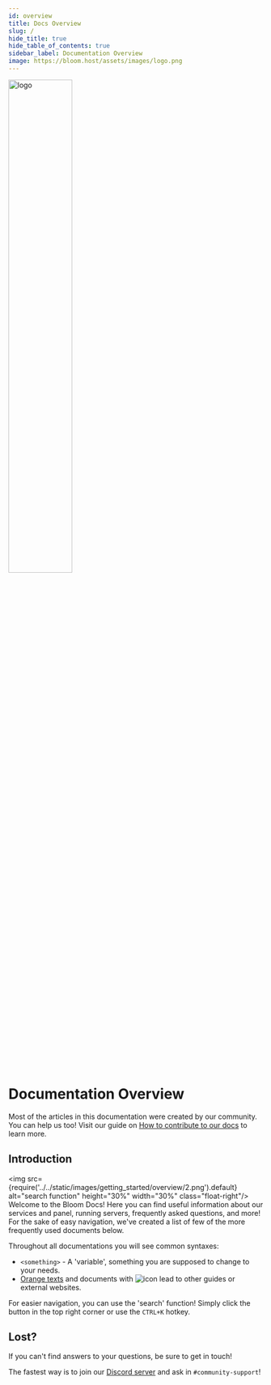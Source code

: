 ```yaml
---
id: overview
title: Docs Overview
slug: /
hide_title: true
hide_table_of_contents: true
sidebar_label: Documentation Overview
image: https://bloom.host/assets/images/logo.png
---
```


<div class="text--center">
<img src="https://bloom.host/logo-white.svg" alt="logo" height="50%" width="50%"/>
<h1>Documentation Overview</h1>
</div>

Most of the articles in this documentation were created by our community. You can help us too! Visit our guide on [How to contribute to our docs](../extras/contributing.md) to learn more. 

## Introduction
<img src={require('../../static/images/getting_started/overview/2.png').default} alt="search function" height="30%" width="30%" class="float-right"/>
Welcome to the Bloom Docs! Here you can find useful information about our services and panel, running servers, frequently asked questions, and more! For the sake of easy navigation, we've created a list of few of the more frequently used documents below.

Throughout all documentations you will see common syntaxes:
- `<something>` - A 'variable', something you are supposed to change to your needs.
- [Orange texts](.) and documents with ![icon](../../static/imgs/getting_started/overview/1.png) lead to other guides or external websites.

For easier navigation, you can use the 'search' function! Simply click the button in the top right corner or use the `CTRL+K` hotkey.


## Lost?

If you can't find answers to your questions, be sure to get in touch!

The fastest way is to join our [Discord server](https://discord.gg/bloom) and ask in `#community-support`!
